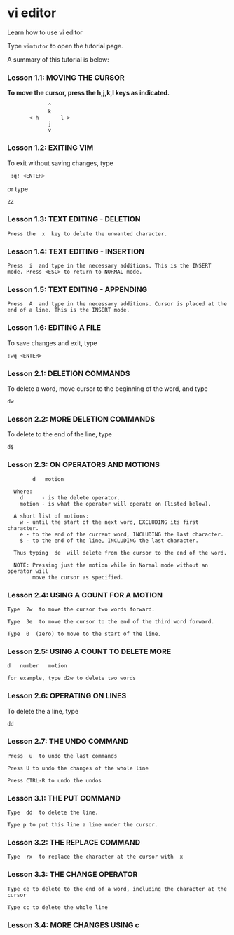 # vi editor
Learn how to use vi editor

Type ``vimtutor`` to open the tutorial page. 

A summary of this tutorial is below:

### Lesson 1.1:  MOVING THE CURSOR
**To move the cursor, press the h,j,k,l keys as indicated.**
```
             ^
             k              
       < h       l >              
             j                     
             v
```
 ### Lesson 1.2: EXITING VIM
To exit without saving changes, type
```
 :q! <ENTER> 
```
or type
```
ZZ
```
### Lesson 1.3: TEXT EDITING - DELETION
```
Press the  x  key to delete the unwanted character.
```
### Lesson 1.4: TEXT EDITING - INSERTION
```
Press  i  and type in the necessary additions. This is the INSERT mode. Press <ESC> to return to NORMAL mode. 
```
### Lesson 1.5: TEXT EDITING - APPENDING
```
Press  A  and type in the necessary additions. Cursor is placed at the end of a line. This is the INSERT mode. 
```
### Lesson 1.6: EDITING A FILE
To save changes and exit, type
```
:wq <ENTER>
```
### Lesson 2.1: DELETION COMMANDS
To delete a word, move cursor to the beginning of the word, and type
```
dw
```
### Lesson 2.2: MORE DELETION COMMANDS
To delete to the end of the line, type
```
d$
```
### Lesson 2.3: ON OPERATORS AND MOTIONS
```
        d   motion

  Where:
    d      - is the delete operator.
    motion - is what the operator will operate on (listed below).

  A short list of motions:
    w - until the start of the next word, EXCLUDING its first character.
    e - to the end of the current word, INCLUDING the last character.
    $ - to the end of the line, INCLUDING the last character.
    
  Thus typing  de  will delete from the cursor to the end of the word.
 
  NOTE: Pressing just the motion while in Normal mode without an operator will
        move the cursor as specified.
```
### Lesson 2.4: USING A COUNT FOR A MOTION
```
Type  2w  to move the cursor two words forward.

Type  3e  to move the cursor to the end of the third word forward.

Type  0  (zero) to move to the start of the line.
```
### Lesson 2.5: USING A COUNT TO DELETE MORE
```
d   number   motion

for example, type d2w to delete two words
```
### Lesson 2.6: OPERATING ON LINES
To delete the a line, type 
```
dd
```
### Lesson 2.7: THE UNDO COMMAND
```
Press  u  to undo the last commands

Press U to undo the changes of the whole line

Press CTRL-R to undo the undos
```
### Lesson 3.1: THE PUT COMMAND
```
Type  dd  to delete the line.

Type p to put this line a line under the cursor.
```
### Lesson 3.2: THE REPLACE COMMAND
```
Type  rx  to replace the character at the cursor with  x
```
### Lesson 3.3: THE CHANGE OPERATOR
```
Type ce to delete to the end of a word, including the character at the cursor

Type cc to delete the whole line
```
### Lesson 3.4: MORE CHANGES USING c





